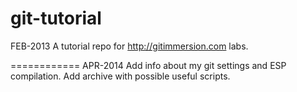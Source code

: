 git-tutorial
============
FEB-2013
A tutorial repo for http://gitimmersion.com labs.

============
APR-2014
Add info about my git settings and ESP compilation.
Add archive with possible useful scripts.

